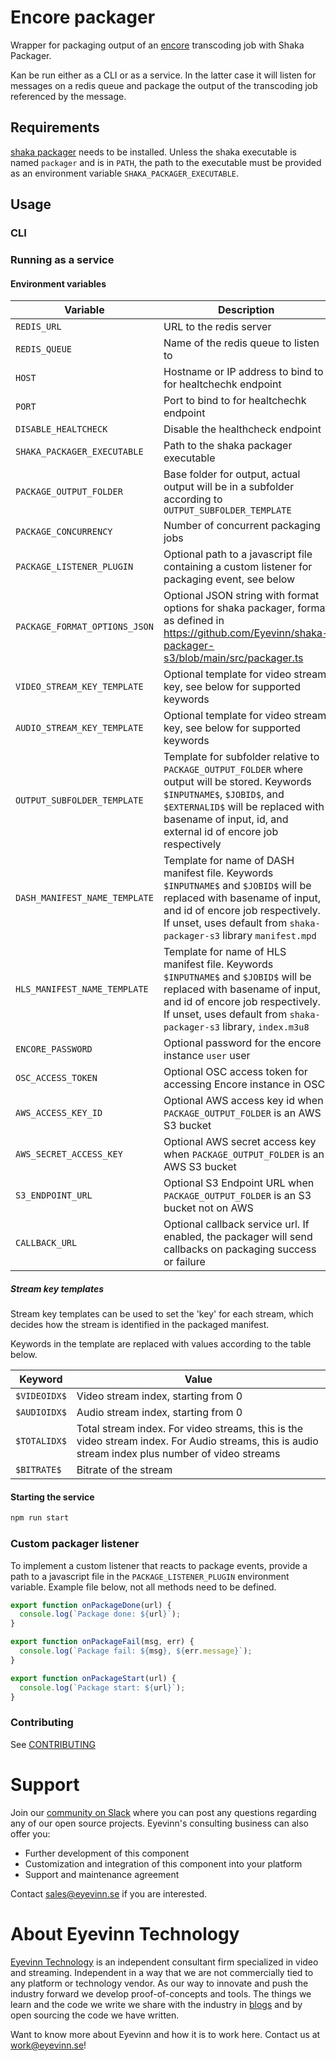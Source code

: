 # Encore packager

Wrapper for packaging output of an [encore](https://github.com/svt/encore) transcoding job with Shaka Packager.

Kan be run either as a CLI or as a service. In the latter case it will listen for messages on a redis queue and
package the output of the transcoding job referenced by the message.

## Requirements

[shaka packager](https://github.com/shaka-project/shaka-packager) needs to be installed. Unless the shaka executable is named `packager` and is in `PATH`, the path to the executable must be provided as an environment variable `SHAKA_PACKAGER_EXECUTABLE`.

## Usage

### CLI

### Running as a service

#### Environment variables

| Variable                      | Description                                                                                                                                                                                                                           | Default value            |
| ----------------------------- | ------------------------------------------------------------------------------------------------------------------------------------------------------------------------------------------------------------------------------------- | ------------------------ |
| `REDIS_URL`                   | URL to the redis server                                                                                                                                                                                                               | `redis://localhost:6379` |
| `REDIS_QUEUE`                 | Name of the redis queue to listen to                                                                                                                                                                                                  | `packaging-queue`        |
| `HOST`                        | Hostname or IP address to bind to for healtchechk endpoint                                                                                                                                                                            | `0.0.0.0`                |
| `PORT`                        | Port to bind to for healtchechk endpoint                                                                                                                                                                                              | `8000`                   |
| `DISABLE_HEALTCHECK`          | Disable the healthcheck endpoint                                                                                                                                                                                                      | `false`                  |
| `SHAKA_PACKAGER_EXECUTABLE`   | Path to the shaka packager executable                                                                                                                                                                                                 | `packager`               |
| `PACKAGE_OUTPUT_FOLDER`       | Base folder for output, actual output will be in a subfolder according to `OUTPUT_SUBFOLDER_TEMPLATE`                                                                                                                                 | `packaged`               |
| `PACKAGE_CONCURRENCY`         | Number of concurrent packaging jobs                                                                                                                                                                                                   | `1`                      |
| `PACKAGE_LISTENER_PLUGIN`     | Optional path to a javascript file containing a custom listener for packaging event, see below                                                                                                                                        |                          |
| `PACKAGE_FORMAT_OPTIONS_JSON` | Optional JSON string with format options for shaka packager, format as defined in https://github.com/Eyevinn/shaka-packager-s3/blob/main/src/packager.ts                                                                              |
| `VIDEO_STREAM_KEY_TEMPLATE`   | Optional template for video stream key, see below for supported keywords                                                                                                                                                              | `$VIDEOIDX$_$BITRATE$`   |
| `AUDIO_STREAM_KEY_TEMPLATE`   | Optional template for video stream key, see below for supported keywords                                                                                                                                                              | `$AUDIOIDX$`             |
| `OUTPUT_SUBFOLDER_TEMPLATE`   | Template for subfolder relative to `PACKAGE_OUTPUT_FOLDER` where output will be stored. Keywords `$INPUTNAME$`, `$JOBID$`, and `$EXTERNALID$` will be replaced with basename of input, id, and external id of encore job respectively | `$INPUTNAME$/$JOBID$`    |
| `DASH_MANIFEST_NAME_TEMPLATE` | Template for name of DASH manifest file. Keywords `$INPUTNAME$` and `$JOBID$` will be replaced with basename of input, and id of encore job respectively. If unset, uses default from `shaka-packager-s3` library `manifest.mpd`      |                          |
| `HLS_MANIFEST_NAME_TEMPLATE`  | Template for name of HLS manifest file. Keywords `$INPUTNAME$` and `$JOBID$` will be replaced with basename of input, and id of encore job respectively. If unset, uses default from `shaka-packager-s3` library, `index.m3u8`        |                          |
| `ENCORE_PASSWORD`             | Optional password for the encore instance `user` user                                                                                                                                                                                 |                          |
| `OSC_ACCESS_TOKEN`            | Optional OSC access token for accessing Encore instance in OSC                                                                                                                                                                        |                          |
| `AWS_ACCESS_KEY_ID`           | Optional AWS access key id when `PACKAGE_OUTPUT_FOLDER` is an AWS S3 bucket                                                                                                                                                           |                          |
| `AWS_SECRET_ACCESS_KEY`       | Optional AWS secret access key when `PACKAGE_OUTPUT_FOLDER` is an AWS S3 bucket                                                                                                                                                       |                          |
| `S3_ENDPOINT_URL`             | Optional S3 Endpoint URL when `PACKAGE_OUTPUT_FOLDER` is an S3 bucket not on AWS                                                                                                                                                      |
| `CALLBACK_URL`                | Optional callback service url. If enabled, the packager will send callbacks on packaging success or failure                                                                                                                           |

##### Stream key templates

Stream key templates can be used to set the 'key' for each stream, which decides how the stream is identified in the packaged manifest.

Keywords in the template are replaced with values according to the table below.

| Keyword      | Value                                                                                                                                             |
| ------------ | ------------------------------------------------------------------------------------------------------------------------------------------------- |
| `$VIDEOIDX$` | Video stream index, starting from 0                                                                                                               |
| `$AUDIOIDX$` | Audio stream index, starting from 0                                                                                                               |
| `$TOTALIDX$` | Total stream index. For video streams, this is the video stream index. For Audio streams, this is audio stream index plus number of video streams |
| `$BITRATE$`  | Bitrate of the stream                                                                                                                             |

#### Starting the service

```bash
npm run start
```

### Custom packager listener

To implement a custom listener that reacts to package events, provide a path to a javascript file
in the `PACKAGE_LISTENER_PLUGIN` environment variable. Example file below, not all methods need to be defined.

```javascript
export function onPackageDone(url) {
  console.log(`Package done: ${url}`);
}

export function onPackageFail(msg, err) {
  console.log(`Package fail: ${msg}, ${err.message}`);
}

export function onPackageStart(url) {
  console.log(`Package start: ${url}`);
}
```

<!--

## Requirements
Add any external project dependencies such as node.js version etc here

## Installation / Usage

Add clear instructions on how to use the project here

## Development

Add clear instructions on how to start development of the project here

-->

### Contributing

See [CONTRIBUTING](CONTRIBUTING.md)

# Support

Join our [community on Slack](http://slack.streamingtech.se) where you can post any questions regarding any of our open source projects. Eyevinn's consulting business can also offer you:

- Further development of this component
- Customization and integration of this component into your platform
- Support and maintenance agreement

Contact [sales@eyevinn.se](mailto:sales@eyevinn.se) if you are interested.

# About Eyevinn Technology

[Eyevinn Technology](https://www.eyevinntechnology.se) is an independent consultant firm specialized in video and streaming. Independent in a way that we are not commercially tied to any platform or technology vendor. As our way to innovate and push the industry forward we develop proof-of-concepts and tools. The things we learn and the code we write we share with the industry in [blogs](https://dev.to/video) and by open sourcing the code we have written.

Want to know more about Eyevinn and how it is to work here. Contact us at work@eyevinn.se!
